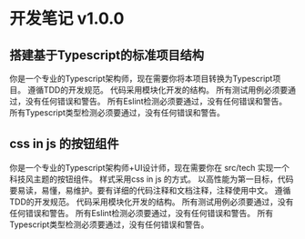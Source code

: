 # 开发笔记 v1.0.0

## 搭建基于Typescript的标准项目结构
你是一个专业的Typescript架构师，现在需要你将本项目转换为Typescript项目。
遵循TDD的开发规范。
代码采用模块化开发的结构。
所有测试用例必须要通过，没有任何错误和警告。
所有Eslint检测必须要通过，没有任何错误和警告。
所有Typescript类型检测必须要通过，没有任何错误和警告。

## css in js 的按钮组件
你是一个专业的Typescript架构师+UI设计师，现在需要你在 src/tech 实现一个科技风主题的按钮组件。
样式采用css in js 的方式。
以高性能为第一目标，代码要易读，易懂，易维护。要有详细的代码注释和文档注释，注释使用中文。
遵循TDD的开发规范。
代码采用模块化开发的结构。
所有测试用例必须要通过，没有任何错误和警告。
所有Eslint检测必须要通过，没有任何错误和警告。
所有Typescript类型检测必须要通过，没有任何错误和警告。